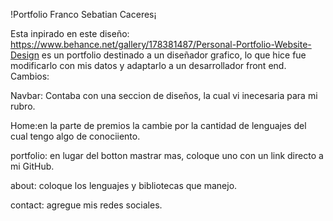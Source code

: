!Portfolio Franco Sebatian Caceres¡

Esta inpirado en este diseño:
https://www.behance.net/gallery/178381487/Personal-Portfolio-Website-Design
es un portfolio destinado a un diseñador grafico, lo que hice fue modificarlo con mis datos y adaptarlo a un desarrollador front end.
Cambios:

Navbar: Contaba con una seccion de diseños, la cual vi inecesaria para mi rubro.

Home:en la parte de premios la cambie por la cantidad de lenguajes del cual tengo algo de conociiento.

portfolio: en lugar del botton mastrar mas, coloque uno con un link directo a mi GitHub.

about: coloque los lenguajes y bibliotecas que manejo.

contact: agregue mis redes sociales.






